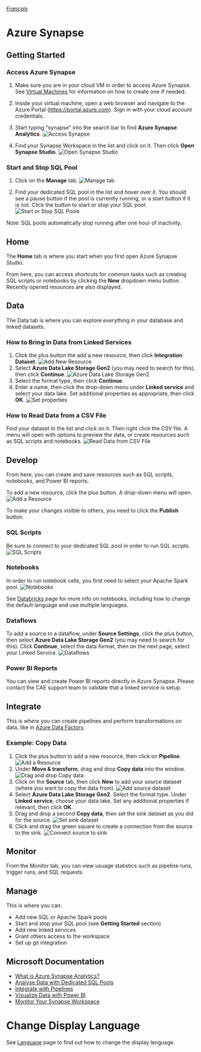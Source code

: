 _[Français](../../fr/AzureSynapse)_

# Azure Synapse

## Getting Started

### Access Azure Synapse

1. Make sure you are in your cloud VM in order to access Azure Synapse. See [Virtual Machines](VirtualMachines.md) for information on how to create one if needed.

2. Inside your virtual machine, open a web browser and navigate to the Azure Portal (https://portal.azure.com). Sign in with your cloud account credentials.

3. Start typing "synapse" into the search bar to find **Azure Synapse Analytics**.
![Access Synapse](images/AzureSynapseAccess.png) 

4. Find your Synapse Workspace in the list and click on it. Then click **Open Synapse Studio**.
![Open Synapse Studio](images/AzureSynapseOpenStudio.png)


### Start and Stop SQL Pool

1. Click on the **Manage** tab.
![Manage tab](images/AzureSynapseStartStopPool_1.png)

2. Find your dedicated SQL pool in the list and hover over it. You should see a pause button if the pool is currently running, or a start button if it is not. Click the button to start or stop your SQL pool.
![Start or Stop SQL Pools](images/AzureSynapseStartStopPool_2.png)

Note: SQL pools automatically stop running after one hour of inactivity.

## Home

The **Home** tab is where you start when you first open Azure Synapse Studio. 

From here, you can access shortcuts for common tasks such as creating SQL scripts or notebooks by clicking the **New** dropdown menu button. Recently opened resources are also displayed.

## Data

The Data tab is where you can explore everything in your database and linked datasets.

### How to Bring in Data from Linked Services

1. Click the plus button the add a new resource, then click **Integration Dataset**.
![Add New Resource](images/AzureSynapseData_1.png)
2. Select **Azure Data Lake Storage Gen2** (you may need to search for this), then click **Continue**.
![Azure Data Lake Storage Gen2](images/AzureSynapseData_2.png)
3. Select the format type, then click **Continue**.
4. Enter a name, then click the drop-down menu under **Linked service** and select your data lake. Set additional properties as appropriate, then click **OK**.
![Set properties](images/AzureSynapseData_3.png)

### How to Read Data from a CSV File

Find your dataset in the list and click on it. Then right click the CSV file. A menu will open with options to preview the data, or create resources such as SQL scripts and notebooks.
![Read Data from CSV File](images/AzureSynapseData_4.png)

## Develop

From here, you can create and save resources such as SQL scripts, notebooks, and Power BI reports.

To add a new resource, click the plus button. A drop-down menu will open.
![Add a Resource](images/AzureSynapseDevelop.png)

To make your changes visible to others, you need to click the **Publish** button.

### SQL Scripts

Be sure to connect to your dedicated SQL pool in order to run SQL scripts.
![SQL Scripts](images/AzureSynapseDevelopSQL.png)

### Notebooks

In order to run notebook cells, you first need to select your Apache Spark pool.
![Notebooks](images/AzureSynapseDevelopNotebooks.png)

See [Databricks](Databricks.md) page for more info on notebooks, including how to change the default language and use multiple languages.

### Dataflows

To add a source to a dataflow, under **Source Settings**, click the plus button, then select **Azure Data Lake Storage Gen2** (you may need to search for this). Click **Continue**, select the data format, then on the next page, select your Linked Service.
![Dataflows](images/AzureSynapseDevelopDataflows.png)

### Power BI Reports

You can view and create Power BI reports directly in Azure Synapse. Please contact the CAE support team to validate that a linked service is setup.

## Integrate

This is where you can create pipelines and perform transformations on data, like in [Azure Data Factory](DataFactory.md). 

### Example: Copy Data
1. Click the plus button to add a new resource, then click on **Pipeline**.
![Add a Resource](images/AzureSynapseIntegrate_1.png)
2. Under **Move & transform**, drag and drop **Copy data** into the window.
![Drag and drop Copy data](images/AzureSynapseIntegrate_2.png)
3. Click on the **Source** tab, then click **New** to add your source dataset (where you want to copy the data from).
![Add source dataset](images/AzureSynapseIntegrate_3.png)
4. Select **Azure Data Lake Storage Gen2**. Select the format type. Under **Linked service**, choose your data lake. Set any additional properties if relevant, then click **OK**.
5. Drag and drop a second **Copy data**, then set the sink dataset as you did for the source.
![Set sink dataset](images/AzureSynapseIntegrate_4.png)
6. Click and drag the green square to create a connection from the source to the sink.
![Connect source to sink](images/AzureSynapseIntegrate_5.png)

## Monitor

From the Monitor tab, you can view usuage statistics such as pipeline runs, trigger runs, and SQL requests.

## Manage

This is where you can:
- Add new SQL or Apache Spark pools
- Start and stop your SQL pool (see **Getting Started** section)
- Add new linked services
- Grant others access to the workspace
- Set up git integration

## Microsoft Documentation

- [What is Azure Synapse Analytics?](https://docs.microsoft.com/en-us/azure/synapse-analytics/overview-what-is) 
- [Analyse Data with Dedicated SQL Pools](https://docs.microsoft.com/en-us/azure/synapse-analytics/get-started-analyze-sql-pool)
- [Integrate with Pipelines](https://docs.microsoft.com/en-us/azure/synapse-analytics/get-started-pipelines)
- [Visualize Data with Power BI](https://docs.microsoft.com/en-us/azure/synapse-analytics/get-started-visualize-power-bi)
- [Monitor Your Synapse Workspace](https://docs.microsoft.com/en-us/azure/synapse-analytics/get-started-monitor)

# Change Display Language
See [Language](Language.md) page to find out how to change the display language.
